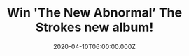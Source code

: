 ---
campaign-uuid: "c-9eeee1f6-52c4-4b22-bca5-3fbae870fc22"
type: "Competition"
category: "Music"
date: "2020-04-10T06:00:00.000Z"
end-date: "2020-05-10T23:59:00.000Z"
disable-form: false
is_promoted: false
has_entry_page: true
title: "Win 'The New Abnormal’ The Strokes new album!"
competition-description: "<p>We are giving away the sixth studio album by the American\
  \ indie rock band The Strokes: ‘The New Abnormal’. A 9-track album we are pretty\
  \ sure you won’t want to miss featuring their singles 'At the Door' and 'Bad Decisions’\
  .</p>\n<p>Enter below for a chance to win.</p>\n"
hero-header: "Win 'The New Abnormal’ The Strokes new album!"
terms-confirmation: "N/A"
banner-img: "https://assets.expresslyapp.com/asset-b93a5dab-8986-40cf-bfb3-c4516b6d0c41.jpg"
logo-left-href: "http://club.expressly.io"
logo-left-image: "https://assets.expresslyapp.com/asset-ffa11240-d86e-4c23-a8f1-9036008d241e.jpg"
logo-left-title: "Expresslyclub"
bg-image-hero: "https://assets.expresslyapp.com/asset-aecfad72-475f-4014-ad12-f9577f0ff2e6.jpg"
bg-image-first: "https://assets.expresslyapp.com/asset-c0c143c9-7cdc-40d0-aca9-eb49d858defa.jpg"
section1-content: "<p>The American indie rock band, The Strokes, are back with their\
  \ sixth studio album ‘The New Abnormal’. The artwork features the 1981 painting\
  \ 'Bird On Money' by American artist Jean-Michel Basquiat. The album contains the\
  \ singles 'At the Door' and 'Bad Decisions'.</p>\n<p>Does it sound good to you?\
  \ Click below and they could be yours!</p>\n"
entry-title: "Win 'The New Abnormal’ The Strokes new album!"
entry-content: "<p>Enter the draw to win 'The New Abnormal’ The Strokes new album\
  \ by completing the form below before 23:59 on the 10th of May 2020.</p>\n"
has-winner: false
prize-description: "'The New Abnormal’ The Strokes new album!"
special-conditions: "Multiple entries are allowed up to one every day.\r\n\r\nThis\
  \ competition is also available on: https://aaa.nme.com/competitions/the-new-abnormal-strokes-album"
country-restrictions:
- "GB"
---